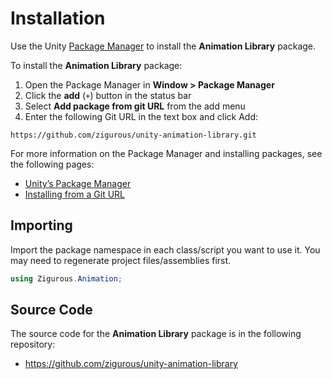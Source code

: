 # Installation

Use the Unity [Package Manager](https://docs.unity3d.com/Manual/upm-ui.html) to install the **Animation Library** package.

To install the **Animation Library** package:

1. Open the Package Manager in **Window > Package Manager**
2. Click the **add** (`+`) button in the status bar
3. Select **Add package from git URL** from the add menu
4. Enter the following Git URL in the text box and click Add:

```https://github.com/zigurous/unity-animation-library.git```

For more information on the Package Manager and installing packages, see the following pages:

- [Unity’s Package Manager](https://docs.unity3d.com/Manual/Packages.html)
- [Installing from a Git URL](https://docs.unity3d.com/Manual/upm-ui-giturl.html)

## Importing

Import the package namespace in each class/script you want to use it. You may need to regenerate project files/assemblies first.

```csharp
using Zigurous.Animation;
```

## Source Code

The source code for the **Animation Library** package is in the following repository:

- https://github.com/zigurous/unity-animation-library
